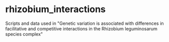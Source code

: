 # rhizobium_interactions
Scripts and data used in "Genetic variation is associated with differences in facilitative and competitive interactions in the Rhizobium leguminosarum species complex"
